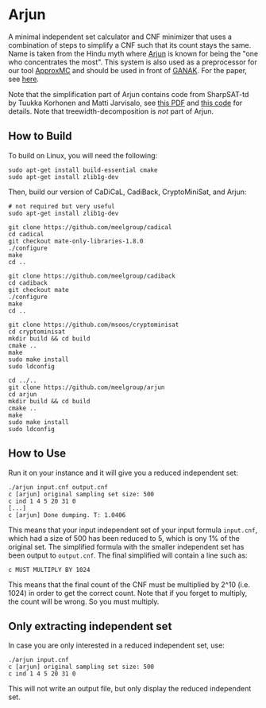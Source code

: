 # Arjun

A minimal independent set calculator and CNF minimizer that uses a combination of steps to simplify a CNF such that its count stays the same. Name is taken from the Hindu myth where [Arjun](https://en.wikipedia.org/wiki/Arjuna) is known for being the "one who concentrates the most". This system is also used as a preprocessor for our tool [ApproxMC](https://github.com/meelgroup/ApproxMC) and should be used in front of [GANAK](https://github.com/meelgroup/ganak). For the paper, see [here](http://www.msoos.org/wordpress/wp-content/uploads/2022/08/arjun.pdf).

Note that the simplification part of Arjun contains code from SharpSAT-td by Tuukka Korhonen and Matti Jarvisalo, see [this PDF](https://raw.githubusercontent.com/Laakeri/sharpsat-td/main/description.pdf) and [this code](https://github.com/Laakeri/sharpsat-td) for details. Note that treewidth-decomposition is _not_ part of Arjun.


## How to Build
To build on Linux, you will need the following:
```
sudo apt-get install build-essential cmake
sudo apt-get install zlib1g-dev
```

Then, build our version of CaDiCaL, CadiBack, CryptoMiniSat, and Arjun:
```
# not required but very useful
sudo apt-get install zlib1g-dev

git clone https://github.com/meelgroup/cadical
cd cadical
git checkout mate-only-libraries-1.8.0
./configure
make
cd ..

git clone https://github.com/meelgroup/cadiback
cd cadiback
git checkout mate
./configure
make
cd ..

git clone https://github.com/msoos/cryptominisat
cd cryptominisat
mkdir build && cd build
cmake ..
make
sudo make install
sudo ldconfig

cd ../..
git clone https://github.com/meelgroup/arjun
cd arjun
mkdir build && cd build
cmake ..
make
sudo make install
sudo ldconfig
```

## How to Use

Run it on your instance and it will give you a reduced independent set:

```
./arjun input.cnf output.cnf
c [arjun] original sampling set size: 500
c ind 1 4 5 20 31 0
[...]
c [arjun] Done dumping. T: 1.0406
```
This means that your input independent set of your input formula `input.cnf`, which had a size of 500 has been reduced to 5, which is ony 1% of the original set. The simplified formula with the smaller independent set has been output to `output.cnf`. The final simplified will contain a line such as:

```
c MUST MULTIPLY BY 1024
```

This means that the final count of the CNF must be multiplied by 2^10 (i.e. 1024) in order to get the correct count. Note that if you forget to multiply, the count will be wrong. So you must multiply.

## Only extracting independent set
In case you are only interested in a reduced independent set, use:
```
./arjun input.cnf
c [arjun] original sampling set size: 500
c ind 1 4 5 20 31 0
```

This will not write an output file, but only display the reduced independent set.


